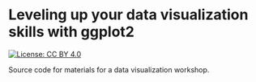 
# Leveling up your data visualization skills with ggplot2

<!-- badges: start -->
 [![License: CC BY 4.0](https://img.shields.io/badge/License-CC_BY_4.0-lightgrey.svg)](https://creativecommons.org/licenses/by/4.0/)
<!-- badges: end -->

Source code for materials for a data visualization workshop.

